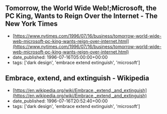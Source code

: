  ## Tomorrow, the World Wide Web!;Microsoft, the PC King, Wants to Reign Over the Internet - The New York Times
 - [https://www.nytimes.com/1996/07/16/business/tomorrow-world-wide-web-microsoft-pc-king-wants-reign-over-internet.html](https://www.nytimes.com/1996/07/16/business/tomorrow-world-wide-web-microsoft-pc-king-wants-reign-over-internet.html)
 - date_published: 1996-07-16T05:00:00+00:00
 - tags: ['dark design', 'embrace extend extinguish', 'microsoft']

 ## Embrace, extend, and extinguish - Wikipedia
 - [https://en.wikipedia.org/wiki/Embrace,_extend,_and_extinguish](https://en.wikipedia.org/wiki/Embrace,_extend,_and_extinguish)
 - date_published: 1996-07-16T20:52:40+00:00
 - tags: ['dark design', 'embrace extend extinguish', 'microsoft']

